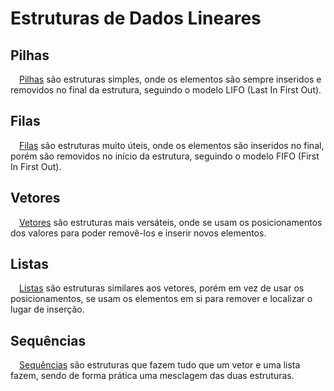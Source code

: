 # Estruturas de Dados Lineares

## Pilhas

&emsp;[Pilhas](pilhas/) são estruturas simples, onde os elementos são sempre inseridos e removidos no final da estrutura, seguindo o modelo LIFO (Last In First Out).

## Filas

&emsp;[Filas](filas/) são estruturas muito úteis, onde os elementos são inseridos no final, porém são removidos no início da estrutura, seguindo o modelo FIFO (First In First Out).

## Vetores

&emsp;[Vetores](vetores/) são estruturas mais versáteis, onde se usam os posicionamentos dos valores para poder removê-los e inserir novos elementos.

## Listas

&emsp;[Listas](listas/) são estruturas similares aos vetores, porém em vez de usar os posicionamentos, se usam os elementos em si para remover e localizar o lugar de inserção.

## Sequências

&emsp;[Sequências](sequencia/) são estruturas que fazem tudo que um vetor e uma lista fazem, sendo de forma prática uma mesclagem das duas estruturas.
